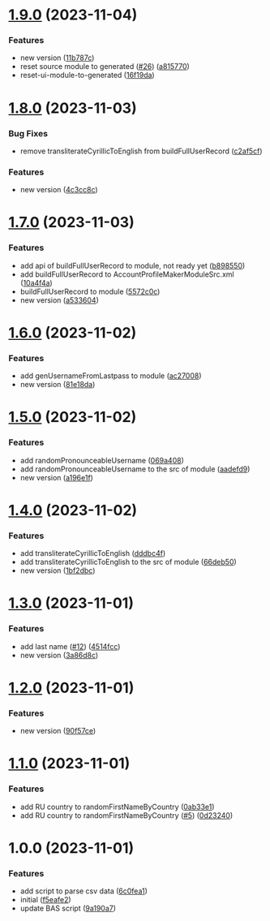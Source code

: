 # [1.9.0](https://github.com/sergerdn/bas-modules-account-profile-maker/compare/v1.8.0...v1.9.0) (2023-11-04)


### Features

* new version ([11b787c](https://github.com/sergerdn/bas-modules-account-profile-maker/commit/11b787cb0aff99ea9c39da024ff8cf3835913232))
* reset source module to generated ([#26](https://github.com/sergerdn/bas-modules-account-profile-maker/issues/26)) ([a815770](https://github.com/sergerdn/bas-modules-account-profile-maker/commit/a8157704d01805538042001a40fe3e5954806521))
* reset-ui-module-to-generated ([16f19da](https://github.com/sergerdn/bas-modules-account-profile-maker/commit/16f19daeb1db11fd7b70a3f1037865d97926da0d))

# [1.8.0](https://github.com/sergerdn/bas-modules-account-profile-maker/compare/v1.7.0...v1.8.0) (2023-11-03)


### Bug Fixes

* remove transliterateCyrillicToEnglish from buildFullUserRecord ([c2af5cf](https://github.com/sergerdn/bas-modules-account-profile-maker/commit/c2af5cf03dbdb9eb4fe2c39e01fb79d25f9f709b))


### Features

* new version ([4c3cc8c](https://github.com/sergerdn/bas-modules-account-profile-maker/commit/4c3cc8ccb72daea76fdc8fcbb5895a377859ea83))

# [1.7.0](https://github.com/sergerdn/bas-modules-account-profile-maker/compare/v1.6.0...v1.7.0) (2023-11-03)


### Features

* add api of buildFullUserRecord to module, not ready yet ([b898550](https://github.com/sergerdn/bas-modules-account-profile-maker/commit/b898550d2bf94f57824ac2383ac74e0f42343398))
* add buildFullUserRecord to AccountProfileMakerModuleSrc.xml ([10a4f4a](https://github.com/sergerdn/bas-modules-account-profile-maker/commit/10a4f4a50860fb0ab16fb8a09caecc225ed60a47))
* buildFullUserRecord to module ([5572c0c](https://github.com/sergerdn/bas-modules-account-profile-maker/commit/5572c0c46fabe0c9f744c3ee5b3562fef427876c))
* new version ([a533604](https://github.com/sergerdn/bas-modules-account-profile-maker/commit/a5336040ed334e6b864c9a3f5708314c2b39132d))

# [1.6.0](https://github.com/sergerdn/bas-modules-account-profile-maker/compare/v1.5.0...v1.6.0) (2023-11-02)


### Features

* add genUsernameFromLastpass to module ([ac27008](https://github.com/sergerdn/bas-modules-account-profile-maker/commit/ac27008cf0f35a16885c290776361b9fb73c63c8))
* new version ([81e18da](https://github.com/sergerdn/bas-modules-account-profile-maker/commit/81e18dacfaaf039929c5bfb648c0deb0b2dd4e42))

# [1.5.0](https://github.com/sergerdn/bas-modules-account-profile-maker/compare/v1.4.0...v1.5.0) (2023-11-02)


### Features

* add randomPronounceableUsername ([069a408](https://github.com/sergerdn/bas-modules-account-profile-maker/commit/069a4089334a7dbab9ac16cce5b74970c5a1bd37))
* add randomPronounceableUsername to the src of module ([aadefd9](https://github.com/sergerdn/bas-modules-account-profile-maker/commit/aadefd95bedca7c1851368575c4d5243096b3a80))
* new version ([a196e1f](https://github.com/sergerdn/bas-modules-account-profile-maker/commit/a196e1f6f20a8b7bde1271da5a4e16eae280f3fc))

# [1.4.0](https://github.com/sergerdn/bas-modules-account-profile-maker/compare/v1.3.0...v1.4.0) (2023-11-02)


### Features

* add transliterateCyrillicToEnglish ([dddbc4f](https://github.com/sergerdn/bas-modules-account-profile-maker/commit/dddbc4f7b622211313ebd1587431bbe017ecb3bb))
* add transliterateCyrillicToEnglish to the src of module ([66deb50](https://github.com/sergerdn/bas-modules-account-profile-maker/commit/66deb5082b7107a90952a6892ae49943586c1608))
* new version ([1bf2dbc](https://github.com/sergerdn/bas-modules-account-profile-maker/commit/1bf2dbc8d8a57bb9ca5a47ecade266dcd2ed31fb))

# [1.3.0](https://github.com/sergerdn/bas-modules-account-profile-maker/compare/v1.2.0...v1.3.0) (2023-11-01)


### Features

* add last name ([#12](https://github.com/sergerdn/bas-modules-account-profile-maker/issues/12)) ([4514fcc](https://github.com/sergerdn/bas-modules-account-profile-maker/commit/4514fcc8cef02717871099dacf54fb2e223a526e))
* new version ([3a86d8c](https://github.com/sergerdn/bas-modules-account-profile-maker/commit/3a86d8c857f3ad29d09de75cc0c08c349a1d91b4))

# [1.2.0](https://github.com/sergerdn/bas-modules-account-profile-maker/compare/v1.1.0...v1.2.0) (2023-11-01)


### Features

* new version ([90f57ce](https://github.com/sergerdn/bas-modules-account-profile-maker/commit/90f57ce5a5c17e3491ecfc3fe3a1429f4d547e4e))

# [1.1.0](https://github.com/sergerdn/bas-modules-account-profile-maker/compare/v1.0.0...v1.1.0) (2023-11-01)


### Features

* add RU country to randomFirstNameByCountry ([0ab33e1](https://github.com/sergerdn/bas-modules-account-profile-maker/commit/0ab33e1c1e66dbc1e7c67407571188ea7a2bfaed))
* add RU country to randomFirstNameByCountry ([#5](https://github.com/sergerdn/bas-modules-account-profile-maker/issues/5)) ([0d23240](https://github.com/sergerdn/bas-modules-account-profile-maker/commit/0d23240ffd3ef7e8fa4e5da963bf2fe1b6d76b13))

# 1.0.0 (2023-11-01)


### Features

* add script to parse csv data ([6c0fea1](https://github.com/sergerdn/bas-modules-account-profile-maker/commit/6c0fea1481085eb06f0ab1abdbce190137361da8))
* initial ([f5eafe2](https://github.com/sergerdn/bas-modules-account-profile-maker/commit/f5eafe25ec2154c321e83f4fdfc2381cafbae6a1))
* update BAS script ([9a190a7](https://github.com/sergerdn/bas-modules-account-profile-maker/commit/9a190a74cfc36c3917c6c1b7d977147746f34fe9))

